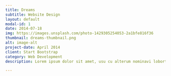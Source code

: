 ```yaml
---
title: Dreams
subtitle: Website Design
layout: default
modal-id: 1
date: 2014-07-18
img: https://images.unsplash.com/photo-1429305254053-2a1bfe816f36
thumbnail: dreams-thumbnail.png
alt: image-alt
project-date: April 2014
client: Start Bootstrap
category: Web Development
description: Lorem ipsum dolor sit amet, usu cu alterum nominavi lobortis. At duo novum diceret. Tantas apeirian vix et, usu sanctus postulant inciderint ut, populo diceret necessitatibus in vim. Cu eum dicam feugiat noluisse.

---
```

